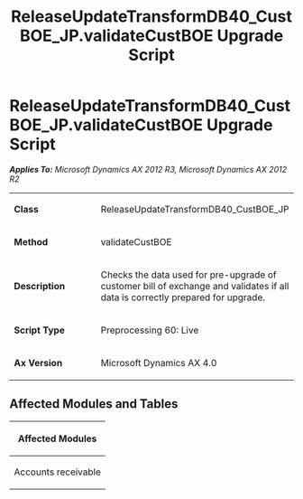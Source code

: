 ﻿---
title: ReleaseUpdateTransformDB40_CustBOE_JP.validateCustBOE Upgrade Script
TOCTitle: ReleaseUpdateTransformDB40_CustBOE_JP.validateCustBOE Upgrade Script
ms:assetid: a22c9938-176f-0f70-a9ef-2941a0a541f3
ms:mtpsurl: https://msdn.microsoft.com/en-us/library/JJ736748(v=AX.60)
ms:contentKeyID: 49710180
ms.date: 05/18/2015
mtps_version: v=AX.60
---

# ReleaseUpdateTransformDB40\_CustBOE\_JP.validateCustBOE Upgrade Script 


_**Applies To:** Microsoft Dynamics AX 2012 R3, Microsoft Dynamics AX 2012 R2_

<table>
<colgroup>
<col style="width: 50%" />
<col style="width: 50%" />
</colgroup>
<tbody>
<tr class="odd">
<td><p><strong>Class</strong></p></td>
<td><p>ReleaseUpdateTransformDB40_CustBOE_JP</p></td>
</tr>
<tr class="even">
<td><p><strong>Method</strong></p></td>
<td><p>validateCustBOE</p></td>
</tr>
<tr class="odd">
<td><p><strong>Description</strong></p></td>
<td><p>Checks the data used for pre-upgrade of customer bill of exchange and validates if all data is correctly prepared for upgrade.</p></td>
</tr>
<tr class="even">
<td><p><strong>Script Type</strong></p></td>
<td><p>Preprocessing 60: Live</p></td>
</tr>
<tr class="odd">
<td><p><strong>Ax Version</strong></p></td>
<td><p>Microsoft Dynamics AX 4.0</p></td>
</tr>
</tbody>
</table>


## Affected Modules and Tables

<table>
<colgroup>
<col style="width: 100%" />
</colgroup>
<thead>
<tr class="header">
<th><p>Affected Modules</p></th>
</tr>
</thead>
<tbody>
<tr class="odd">
<td><p>Accounts receivable</p></td>
</tr>
</tbody>
</table>

  


